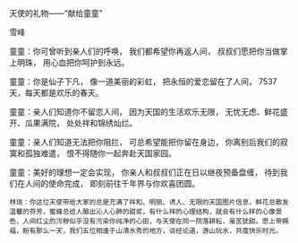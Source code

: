 天使的礼物——“献给童童”

雪峰


童童：你可曾听到亲人们的呼唤，
我们都希望你再返人间，
叔叔们愿把你当做掌上明珠，
用心血把你呵护到永远。

童童：你是仙子下凡，
像一道美丽的彩虹，
把永恒的爱恋留在了人间，
7537天，每天都是欢乐的春天。

童童：亲人们知道你不留恋人间，
因为天国的生活欢乐无限，
无忧无虑、鲜花盛开、瓜果满院，
处处祥和锦绣灿烂。

童童：亲人们知道无法把你阻拦，
可总希望能把你留在身边，
你离别后我们的寂寞和孤独难遣，
恨不得随你一起奔赴天国家园。

童童：美好的理想一定会实现，
你亲人和叔叔们正在日以继夜预备盘缠，
待到我们在人间的使命完成，
即刻前往千年界与你欢喜团圆。

    林珧：你这位天使带给大家的总是充满了祥和、明丽、诱人、无限的天国图片信息，鲜花总散发温馨的芬芳，蜜蜂总给人酿出沁人心肺的甜浆，有什么样的心理结构，就会有什么样的心像景色，人间红尘的污秽似乎没有污染你纯净的心田，与天使在同一院落耕耘，虽苦犹甜。愿上帝赐福，盼有那么一天，我们五位相逢于山清水秀的地方，谈经论道，游山玩水，共度快乐时光。



